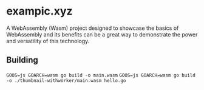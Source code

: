 # exampic.xyz

A WebAssembly (Wasm) project designed to showcase the basics of WebAssembly and its benefits can be a great way to demonstrate the power and versatility of this technology. 

## Building

`GOOS=js GOARCH=wasm go build -o main.wasm`
`GOOS=js GOARCH=wasm go build -o ./thumbnail-withworker/main.wasm hello.go`